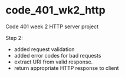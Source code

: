 # code_401_wk2_http
Code 401 week 2 HTTP server project

Step 2:
  - added request validation
  - added error codes for bad requests
  - extract URI from valid response.
  - return appropriate HTTP response to client
